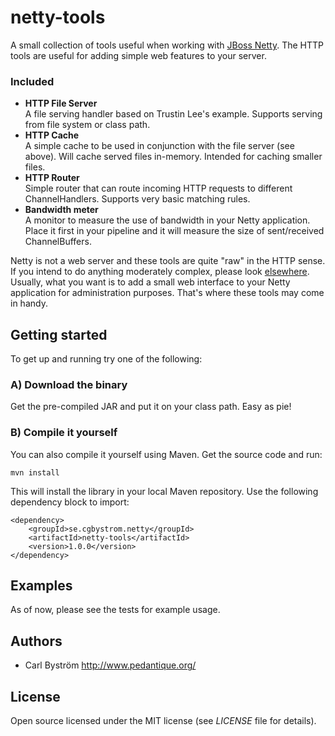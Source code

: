 netty-tools
============

A small collection of tools useful when working with [JBoss Netty](http://www.jboss.org/netty).
The HTTP tools are useful for adding simple web features to your server.

### Included
* **HTTP File Server**<br>
 A file serving handler based on Trustin Lee's example. Supports serving from file system or class path.
* **HTTP Cache**<br>
A simple cache to be used in conjunction with the file server (see above). Will cache served files in-memory. Intended for caching smaller files.
* **HTTP Router**<br>
Simple router that can route incoming HTTP requests to different ChannelHandlers.
Supports very basic matching rules.
* **Bandwidth meter**<br>
A monitor to measure the use of bandwidth in your Netty application. Place it first in your pipeline and it will measure the size of sent/received ChannelBuffers.

Netty is not a web server and these tools are quite "raw" in the HTTP sense. If you intend to do anything moderately complex, please look [elsewhere](http://jetty.codehaus.org/jetty/).
Usually, what you want is to add a small web interface to your Netty application for administration purposes. That's where these tools may come in handy.

Getting started
----------
To get up and running try one of the following:
### A) Download the binary
Get the pre-compiled JAR and put it on your class path. Easy as pie!
### B) Compile it yourself
You can also compile it yourself using Maven. Get the source code and run:

    mvn install

This will install the library in your local Maven repository.
Use the following dependency block to import:

    <dependency>
        <groupId>se.cgbystrom.netty</groupId>
        <artifactId>netty-tools</artifactId>
        <version>1.0.0</version>
    </dependency>

## Examples
As of now, please see the tests for example usage.

## Authors

- Carl Bystr&ouml;m <http://www.pedantique.org/>

## License

Open source licensed under the MIT license (see _LICENSE_ file for details).
